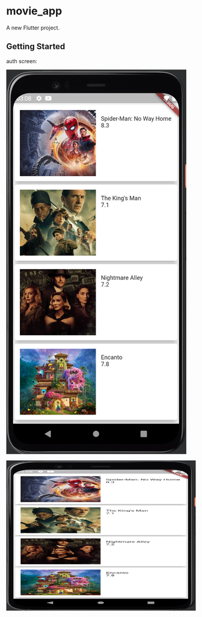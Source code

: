 # movie_app

A new Flutter project.

## Getting Started


auth screen:

![](assets/screen_1.png)

<p align="center">
  <img src="assets/screen_1.png" alt="SR GUI Opening window"
       width="550" height="400">
</p>
